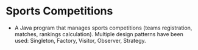 # Sports Competitions

* A Java program that manages sports competitions (teams registration, matches, rankings calculation). Multiple design patterns have been used: Singleton, Factory, Visitor, Observer, Strategy.

